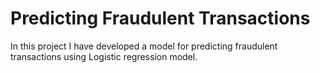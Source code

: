 # Predicting Fraudulent Transactions
In this project I have developed a model for predicting fraudulent transactions using Logistic regression model.
